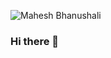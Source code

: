 ![Mahesh Bhanushali](https://media-exp1.licdn.com/dms/image/C4E16AQG7_eE9HXEfEQ/profile-displaybackgroundimage-shrink_350_1400/0?e=1600300800&v=beta&t=6DHZ6ept8oNDleOEXSTtIHG2wOnJrluLA528Mtyv7J0)
### Hi there 👋

<!--
**bhanushalimahesh3/bhanushalimahesh3** is a ✨ _special_ ✨ repository because its `README.md` (this file) appears on your GitHub profile.

Here are some ideas to get you started:

- 🔭 I’m currently working on ...
- 🌱 I’m currently learning ...
- 👯 I’m looking to collaborate on ...
- 🤔 I’m looking for help with ...
- 💬 Ask me about ...
- 📫 How to reach me: ...
- 😄 Pronouns: ...
- ⚡ Fun fact: ...
-->
